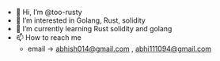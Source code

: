 - 👋 Hi, I’m @too-rusty
- 👀 I’m interested in Golang, Rust, solidity
- 🌱 I’m currently learning Rust solidity and golang
- 📫 How to reach me
  - email -> abhish014@gmail.com , abhi111094@gmail.com
  

<!---
too-rusty/too-rusty is a ✨ special ✨ repository because its `README.md` (this file) appears on your GitHub profile.
You can click the Preview link to take a look at your changes.
--->
